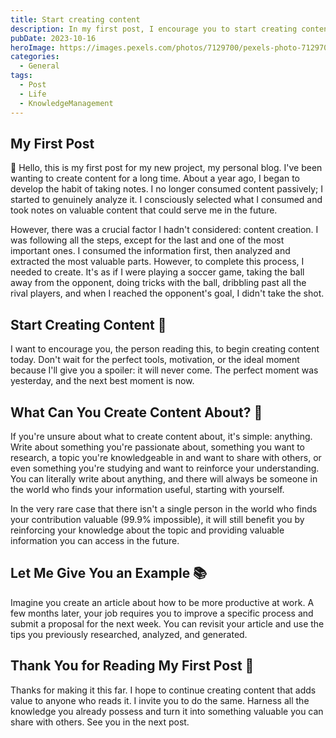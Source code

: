 ```yaml
---
title: Start creating content
description: In my first post, I encourage you to start creating content right now and discover how it can benefit you and become a valuable tool in the future.
pubDate: 2023-10-16
heroImage: https://images.pexels.com/photos/7129700/pexels-photo-7129700.jpeg
categories:
  - General
tags:
  - Post
  - Life
  - KnowledgeManagement
---
```

## My First Post

👋 Hello, this is my first post for my new project, my personal blog. I've been wanting to create content for a long time. About a year ago, I began to develop the habit of taking notes. I no longer consumed content passively; I started to genuinely analyze it. I consciously selected what I consumed and took notes on valuable content that could serve me in the future.

However, there was a crucial factor I hadn't considered: content creation. I was following all the steps, except for the last and one of the most important ones. I consumed the information first, then analyzed and extracted the most valuable parts. However, to complete this process, I needed to create. It's as if I were playing a soccer game, taking the ball away from the opponent, doing tricks with the ball, dribbling past all the rival players, and when I reached the opponent's goal, I didn't take the shot.

## Start Creating Content 🚀

I want to encourage you, the person reading this, to begin creating content today. Don't wait for the perfect tools, motivation, or the ideal moment because I'll give you a spoiler: it will never come. The perfect moment was yesterday, and the next best moment is now.
## What Can You Create Content About? 🤔

If you're unsure about what to create content about, it's simple: anything. Write about something you're passionate about, something you want to research, a topic you're knowledgeable in and want to share with others, or even something you're studying and want to reinforce your understanding. You can literally write about anything, and there will always be someone in the world who finds your information useful, starting with yourself.

In the very rare case that there isn't a single person in the world who finds your contribution valuable (99.9% impossible), it will still benefit you by reinforcing your knowledge about the topic and providing valuable information you can access in the future.
## Let Me Give You an Example 📚

Imagine you create an article about how to be more productive at work. A few months later, your job requires you to improve a specific process and submit a proposal for the next week. You can revisit your article and use the tips you previously researched, analyzed, and generated.
## Thank You for Reading My First Post 🙏

Thanks for making it this far. I hope to continue creating content that adds value to anyone who reads it. I invite you to do the same. Harness all the knowledge you already possess and turn it into something valuable you can share with others. See you in the next post.